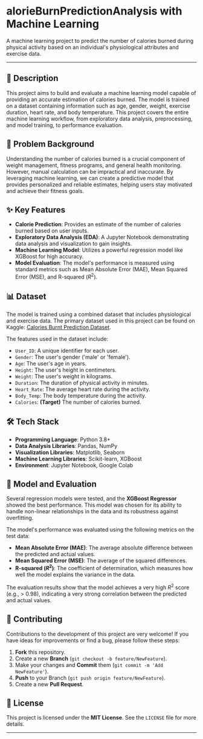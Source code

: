 # alorieBurnPredictionAnalysis with Machine Learning

[](https://opensource.org/licenses/MIT)
[](https://www.python.org/downloads/)
[](https://scikit-learn.org/)

A machine learning project to predict the number of calories burned during physical activity based on an individual's physiological attributes and exercise data.

-----

## 📝 Description

This project aims to build and evaluate a machine learning model capable of providing an accurate estimation of calories burned. The model is trained on a dataset containing information such as age, gender, weight, exercise duration, heart rate, and body temperature. This project covers the entire machine learning workflow, from exploratory data analysis, preprocessing, and model training, to performance evaluation.

## 🎯 Problem Background

Understanding the number of calories burned is a crucial component of weight management, fitness programs, and general health monitoring. However, manual calculation can be impractical and inaccurate. By leveraging machine learning, we can create a predictive model that provides personalized and reliable estimates, helping users stay motivated and achieve their fitness goals.

## ✨ Key Features

  - **Calorie Prediction**: Provides an estimate of the number of calories burned based on user inputs.
  - **Exploratory Data Analysis (EDA)**: A Jupyter Notebook demonstrating data analysis and visualization to gain insights.
  - **Machine Learning Model**: Utilizes a powerful regression model like XGBoost for high accuracy.
  - **Model Evaluation**: The model's performance is measured using standard metrics such as Mean Absolute Error (MAE), Mean Squared Error (MSE), and R-squared ($R^2$).

## 📊 Dataset

The model is trained using a combined dataset that includes physiological and exercise data. The primary dataset used in this project can be found on Kaggle: [Calories Burnt Prediction Dataset](https://www.kaggle.com/datasets/fmendes/fmendesdat263xdemos).

The features used in the dataset include:

  - `User_ID`: A unique identifier for each user.
  - `Gender`: The user's gender ('male' or 'female').
  - `Age`: The user's age in years.
  - `Height`: The user's height in centimeters.
  - `Weight`: The user's weight in kilograms.
  - `Duration`: The duration of physical activity in minutes.
  - `Heart_Rate`: The average heart rate during the activity.
  - `Body_Temp`: The body temperature during the activity.
  - `Calories`: **(Target)** The number of calories burned.

## 🛠️ Tech Stack

  - **Programming Language**: Python 3.8+
  - **Data Analysis Libraries**: Pandas, NumPy
  - **Visualization Libraries**: Matplotlib, Seaborn
  - **Machine Learning Libraries**: Scikit-learn, XGBoost
  - **Environment**: Jupyter Notebook, Google Colab

## 🤖 Model and Evaluation

Several regression models were tested, and the **XGBoost Regressor** showed the best performance. This model was chosen for its ability to handle non-linear relationships in the data and its robustness against overfitting.

The model's performance was evaluated using the following metrics on the test data:

  - **Mean Absolute Error (MAE)**: The average absolute difference between the predicted and actual values.
  - **Mean Squared Error (MSE)**: The average of the squared differences.
  - **R-squared ($R^2$)**: The coefficient of determination, which measures how well the model explains the variance in the data.

The evaluation results show that the model achieves a very high $R^2$ score (e.g., \> 0.98), indicating a very strong correlation between the predicted and actual values.

## 🤝 Contributing

Contributions to the development of this project are very welcome\! If you have ideas for improvements or find a bug, please follow these steps:

1.  **Fork** this repository.
2.  Create a new **Branch** (`git checkout -b feature/NewFeature`).
3.  Make your changes and **Commit** them (`git commit -m 'Add NewFeature'`).
4.  **Push** to your Branch (`git push origin feature/NewFeature`).
5.  Create a new **Pull Request**.

## 📄 License

This project is licensed under the **MIT License**. See the `LICENSE` file for more details.

-----
